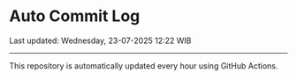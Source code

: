 # Auto Commit Log

Last updated: Wednesday, 23-07-2025 12:22 WIB

---

This repository is automatically updated every hour using GitHub Actions.
